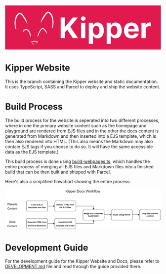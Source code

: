 ![](./src/img/logos/kipper-logo-with-head.png)

# Kipper Website

This is the branch containing the Kipper website and static documentation. It uses
TypeScript, SASS and Parcel to deploy and ship the website content.

# Build Process

The build process for the website is seperated into two different processes, where in one the primary website content
such as the homepage and playground are rendered from EJS files and in the other the docs content is generated from
Markdown and then inserted into a EJS template, which is then also rendered into HTML. (This also means the Markdown
may also contain EJS tags if you choose to do so. It will have the same accessible data as the EJS template.)

This build process is done using [build-webpages.ts](/tools/build/build-webpages.ts), which handles the entire process
of merging all EJS files and Markdown files into a finished build that can be then built and shipped with Parcel.

Here's also a simplified flowchart showing the entire process:

![](./src/img/other/docs-workflow.png)

# Development Guide

For the development guide for the Kipper Website and Docs, please refer to [DEVELOPMENT.md](./DEVELOPMENT.md) file and
read through the guide provided there.
